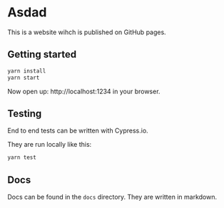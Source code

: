 # Asdad

This is a website wihch is published on GitHub pages.

## Getting started

```bash
yarn install
yarn start
```

Now open up: http://localhost:1234 in your browser.

## Testing

End to end tests can be written with Cypress.io.

They are run locally like this:

```bash
yarn test
```

## Docs

Docs can be found in the `docs` directory. They are written in markdown.
